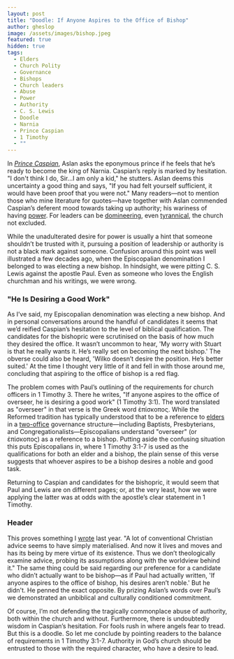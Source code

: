 ```yaml
---
layout: post
title: "Doodle: If Anyone Aspires to the Office of Bishop"
author: gheslop
image: /assets/images/bishop.jpeg
featured: true
hidden: true
tags:
  - Elders
  - Church Polity
  - Governance
  - Bishops
  - Church leaders
  - Abuse
  - Power
  - Authority
  - C. S. Lewis
  - Doodle
  - Narnia
  - Prince Caspian
  - 1 Timothy
  - ""
---
```

In *[Prince Caspian](https://rekindle.co.za/content/prince-caspian-conflicting-stories/)*, Aslan asks the eponymous prince if he feels that he’s ready to become the king of Narnia. Caspian’s reply is marked by hesitation. "I don't think I do, Sir…I am only a kid," he stutters. Aslan deems this uncertainty a good thing and says, "If you had felt yourself sufficient, it would have been proof that you were not." Many readers—not to mention those who mine literature for quotes—have together with Aslan commended Caspian’s deferent mood towards taking up authority; his wariness of having [power](https://rekindle.co.za/content/2021-05-28-fridays-with-fred-perspectivism). For leaders can be [domineering](https://rekindle.co.za/content/2020-11-05-personality-test), even [tyrannical](https://rekindle.co.za/content/2022-05-05-the-celebration-of-tyranny-in-pastoral-ministry), the church not excluded.

While the unadulterated desire for power is usually a hint that someone shouldn’t be trusted with it, pursuing a position of leadership or authority is not a black mark against someone. Confusion around this point was well illustrated a few decades ago, when the Episcopalian denomination I belonged to was electing a new bishop. In hindsight, we were pitting C. S. Lewis against the apostle Paul. Even as someone who loves the English churchman and his writings, we were wrong.

### "He Is Desiring a Good Work"

As I’ve said, my Episcopalian denomination was electing a new bishop. And in personal conversations around the handful of candidates it seems that we’d reified Caspian’s hesitation to the level of biblical qualification. The candidates for the bishopric were scrutinised on the basis of how much they desired the office. It wasn’t uncommon to hear, 'My worry with Stuart is that he really wants it. He’s really set on becoming the next bishop.' The obverse could also be heard, 'Wilko doesn’t desire the position. He’s better suited.' At the time I thought very little of it and fell in with those around me, concluding that aspiring to the office of bishop is a red flag.

The problem comes with Paul’s outlining of the requirements for church officers in 1 Timothy 3. There he writes, "If anyone aspires to the office of overseer, he is desiring a good work" (1 Timothy 3:1). The word translated as "overseer" in that verse is the Greek word ἐπίσκοπος. While the Reformed tradition has typically understood that to be a reference to [elders](https://rekindle.co.za/content/pastor-you-are-a-shepherd-not-a-rancher/) in a [two-office](https://rekindle.co.za/content/2022-07-21-deacons-diaconate-diaconal-ministry) governance structure—including Baptists, Presbyterians, and Congregationalists—Episcopalians understand "overseer" (or ἐπίσκοπος) as a reference to a bishop. Putting aside the confusing situation this puts Episcopalians in, where 1 Timothy 3:1-7 is used as the qualifications for both an elder and a bishop, the plain sense of this verse suggests that whoever aspires to be a bishop desires a noble and good task.

Returning to Caspian and candidates for the bishopric, it would seem that Paul and Lewis are on different pages; or, at the very least, how we were applying the latter was at odds with the apostle’s clear statement in 1 Timothy.

### Header

This proves something I [wrote](https://rekindle.co.za/content/2022-09-07-why-christians-give-bad-advice) last year. "A lot of conventional Christian advice seems to have simply materialised. And now it lives and moves and has its being by mere virtue of its existence. Thus we don’t theologically examine advice, probing its assumptions along with the worldview behind it." The same thing could be said regarding our preference for a candidate who didn’t actually want to be bishop—as if Paul had actually written, 'If anyone aspires to the office of bishop, his desires aren’t noble.' But he didn't. He penned the exact opposite. By prizing Aslan’s words over Paul’s we demonstrated an unbiblical and culturally conditioned commitment.

Of course, I’m not defending the tragically commonplace abuse of authority, both within the church and without. Furthermore, there is undoubtedly wisdom in Caspian’s hesitation. For fools rush in where angels fear to tread. But this is a doodle. So let me conclude by pointing readers to the balance of requirements in 1 Timothy 3:1-7. Authority in God’s church should be entrusted to those with the required character, who have a desire to lead.